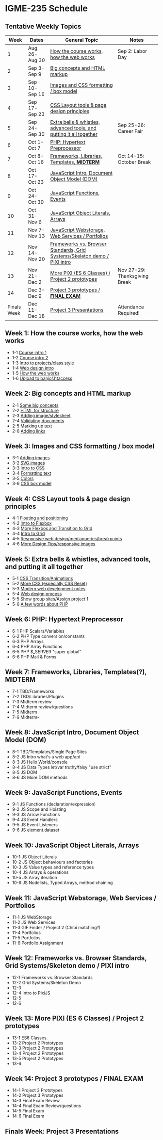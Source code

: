 # IGME-235 Schedule

## Tentative Weekly Topics

| Week        | Dates         | General Topic                                                       | Notes |
|-------------|---------------|---------------------------------------------------------------------|---------|
| 1           | Aug 26-Aug 30 | [How the course works, how the web works](#week1)                   | Sep 2: Labor Day        |
| 2           | Sep 3-Sep 9   | [Big concepts and HTML markup](#week2)                              |         |
| 3           | Sep 10-Sep 16 | [Images and CSS formatting / box model](#week3)                     |         |
| 4           | Sep 17-Sep 23 | [CSS Layout tools & page design principles](#week4)                 |         |
| 5           | Sep 24-Sep 30 | [Extra bells & whistles, advanced tools, and putting it all together](#week5) | Sep 25-26: Career Fair        |
| 6           | Oct 1-Oct 7   | [PHP: Hypertext Preprocessor](#week6)                                 |         |
| 7           | Oct 8-Oct 16  | [Frameworks, Libraries, Templates, **MIDTERM**](#week7)               | Oct 14-15: October Break |
| 8           | Oct 17-Oct 23 | [JavaScript Intro, Document Object Model (DOM)](#week8)               |         |
| 9           | Oct 24-Oct 30 | [JavaScript Functions, Events](#week9)                                |         |
| 10          | Oct 31-Nov 6  | [JavaScript Object Literals, Arrays](#week10)                         |         |
| 11          | Nov 7-Nov 13  | [JavaScript Webstorage, Web Services / Portfolios](#week11)           |         |
| 12          | Nov 14-Nov 20 | [Frameworks vs. Browser Standards, Grid Systems/Skeleton demo / PIXI intro](#week12)  |         |
| 13          | Nov 21-Dec 2  | [More PIXI (ES 6 Classes) / Project 2 prototypes](#week13)            | Nov 27-29: Thanksgiving Break  |
| 14          | Dec 3-Dec 9   | [Project 3 prototypes / **FINAL EXAM**](#week14)                      |         |
| Finals Week | Dec 11-Dec 18 | [Project 3 Presentations](#finalsweek)                                | Attendance Required! |

## <a id="week1">Week 1: How the course works, how the web works
  
- 1-1 [Course intro 1](sessions/1-1.md)
- 1-2 [Course intro 2](sessions/1-2.md)
- 1-3 [Intro to projects/class style](sessions/1-3.md)
- 1-4 [Web design intro](sessions/1-4.md)
- 1-5 [How the web works](sessions/1-5.md)
- 1-6 [Upload to banjo/.htaccess](sessions/1-6.md)
  
## <a id="week2">Week 2: Big concepts and HTML markup
  
- 2-1 [Some big concepts](sessions/2-1.md)
- 2-2 [HTML for structure](sessions/2-2.md)
- 2-3 [Adding image/stylesheet](sessions/2-3.md)
- 2-4 [Validating documents](sessions/2-4.md)
- 2-5 [Marking up text](sessions/2-5.md)
- 2-6 [Adding links](sessions/2-6.md)
  
## <a id="week3">Week 3: Images and CSS formatting / box model

- 3-1 [Adding images](sessions/3-1.md)
- 3-2 [SVG images](sessions/3-2.md)
- 3-3 [Intro to CSS](sessions/3-3.md)
- 3-4 [Formatting text](sessions/3-4.md)
- 3-5 [Colors](sessions/3-5.md)
- 3-6 [CSS box model](sessions/3-6.md)

## <a id="week4">Week 4: CSS Layout tools & page design principles
  
- 4-1 [Floating and positioning](sessions/4-1.md)
- 4-2 [Intro to Flexbox](sessions/4-2.md)
- 4-3 [More Flexbox and Transition to Grid](sessions/4-3.md)
- 4-4 [Intro to Grid](sessions/4-4.md)
- 4-5 [Responsive web design/mediaqueries/breakpoints](sessions/4-5.md)
- 4-6 [More Design Tips/responsive images](sessions/4-6.md)
  
## <a id="week5">Week 5: Extra bells & whistles, advanced tools, and putting it all together

- 5-1 [CSS Transition/Animations](sessions/5-1.md)
- 5-2 [More CSS (especially CSS Reset)](sessions/5-2.md)
- 5-3 [Modern web development notes](sessions/5-3.md)
- 5-4 [Web design process](sessions/5-4.md)
- 5-5 [Show group sites/Assign project 1](sessions/5-5.md)
- 5-6 [A few words about PHP](sessions/5-6.md)

## <a id="week6">Week 6: PHP: Hypertext Preprocessor

- 6-1 PHP Scalars/Variables
- 6-2 PHP Type conversion/constants
- 6-3 PHP Arrays
- 6-4 PHP Array Functions
- 6-5 PHP $_SERVER "super global"
- 6-6 PHP Mail & Forms

## <a id="week7">Week 7: Frameworks, Libraries, Templates(?), **MIDTERM**

- 7-1 TBD/Frameworks
- 7-2 TBD/Libraries/Plugins
- 7-3 Midterm review
- 7-4 Midterm review/questions
- 7-5 Midterm
- 7-6 Midterm- 

## <a id="week8">Week 8: JavaScript Intro, Document Object Model (DOM)

- 8-1 TBD/Templates/Single Page Sites
- 8-2 JS Intro what's a web app/api
- 8-3 JS Hello World/console
- 8-4 JS Data Types let/var truthy/falsy "use strict"
- 8-5 JS DOM
- 8-6 JS More DOM methods


## <a id="week9">Week 9: JavaScript Functions, Events 

- 9-1 JS Functions (declaration/expression)
- 9-2 JS Scope and Hoisting
- 9-3 JS Arrow Functions
- 9-4 JS Event Handlers
- 9-5 JS Event Listeners
- 9-6 JS element.dataset

## <a id="week10">Week 10: JavaScript Object Literals, Arrays
  
- 10-1 JS Object Literals
- 10-2 JS Object behaviours and factories
- 10-3 JS Value types and reference types
- 10-4 JS Arrays & operations
- 10-5 JS Array iteration
- 10-6 JS Nodelists, Typed Arrays, method chaining

## <a id="week11">Week 11: JavaScript Webstorage, Web Services / Portfolios
  
- 11-1 JS WebStorage 
- 11-2 JS Web Services
- 11-3 GIF Finder / Project 2 (Chibi matching?)
- 11-4 Portfolios
- 11-5 Portfolios
- 11-6 Portfolio Assignment

## <a id="week12">Week 12: Frameworks vs. Browser Standards, Grid Systems/Skeleton demo / PIXI intro
  
- 12-1 Frameworks vs. Browser Standards
- 12-2 Grid Systems/Skeleton Demo
- 12-3 
- 12-4 Intro to PixiJS
- 12-5 
- 12-6 

## <a id="week13">Week 13: More PIXI (ES 6 Classes) / Project 2 prototypes
  
- 13-1 ES6 Classes.
- 13-2 Project 2 Prototypes
- 13-3 Project 2 Prototypes
- 13-4 Project 2 Prototypes
- 13-5 Project 2 Prototypes
- 13-6 
 
## <a id="week14">Week 14: Project 3 prototypes / **FINAL EXAM** 
  
- 14-1 Project 3 Prototypes
- 14-2 Project 3 Prototypes
- 14-3 Final Exam Review
- 14-4 Final Exam Review/questions
- 14-5 Final Exam
- 14-6 Final Exam

## <a id="finalsweek">Finals Week: Project 3 Presentations  
